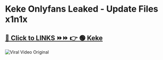 
 # Keke Onlyfans Leaked - Update Files x1n1x

## <h2><a href="https://clipsfans.com/Keke&ref=git">🔗 Click to LINKS ⏩⏩ 👉 🟢 Keke </a></h2>

<a href="https://clipsfans.com/Keke&ref=git" rel="nofollow" data-target="animated-image.originalLink"><img src="https://i.ibb.co.com/xMMVF88/686577567.gif" alt="Viral Video Original" style="max-width: 100%; display: inline-block;" data-target="animated-image.originalImage"></a>

